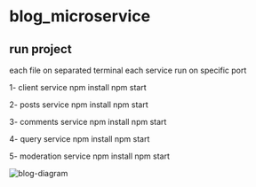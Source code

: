 # blog_microservice

run project 
-----------
each file on separated terminal
each service run on specific port

1- client service 
npm install 
npm start 

2- posts service 
npm install 
npm start 

3- comments service 
npm install 
npm start 

4- query service 
npm install 
npm start 

5- moderation service 
npm install 
npm start 

![blog-diagram](https://user-images.githubusercontent.com/54115313/224541864-a0ee38dc-64c1-45a9-8b4c-b0e93f0108c9.png)
